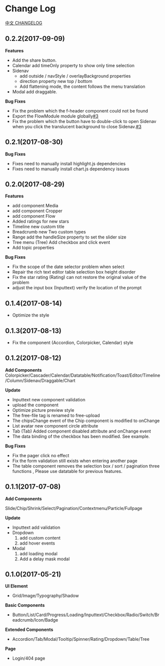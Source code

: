 # Change Log

[中文 CHANGELOG](https://github.com/IronPans/freeng/blob/master/CHANGELOG-zh_CN.md)

## 0.2.2(2017-09-09)

**Features**

- Add the share button.
- Calendar add timeOnly property to show only time selection
- Sidenav
  - add outside / navStyle / overlayBackground properties
  - direction property new top / bottom
  - Add flattening mode, the content follows the menu translation
- Modal add draggable.

**Bug Fixes**
  
- Fix the problem which the f-header component could not be found
- Export the FlowModule module globally[#3](https://github.com/IronPans/freeng/issues/3)
- Fix the problem which the button have to double-click to open Sidenav when you click the translucent background to close Sidenav.[#3](https://github.com/IronPans/freeng/issues/3)

## 0.2.1(2017-08-30)

**Bug Fixes**
  
- Fixes need to manually install highlight.js dependencies
- Fixes need to manually install chart.js dependency issues

## 0.2.0(2017-08-29)

**Features**

- add component Media
- add component Cropper
- add component Flow
- Added ratings for new stars
- Timeline new custom title
- Breadcrumb new Two custom types
- Range add the handleSize property to set the slider size
- Tree menu (Tree) Add checkbox and click event
- Add topic properties

**Bug Fixes**

- Fix the scope of the date selector problem when select
- Repair the rich text editor table selection box height disorder
- Fix the star rating (Rating) can not restore the original value of the problem
- adjust the input box (Inputtext) verify the location of the prompt

## 0.1.4(2017-08-14)

* Optimize the style

## 0.1.3(2017-08-13)

* Fix the component (Accordion, Colorpicker, Calendar) style

## 0.1.2(2017-08-12)

**Add Components**
 Colorpicker/Cascader/Calendar/Datatable/Notification/Toast/Editor/Timeline/Column/Sidenav/Draggable/Chart
 
**Update**

  * Inputtext new component validation
  * upload the component
  * Optimize picture preview style
  * The free-file tag is renamed to free-upload
  * The chipsChange event of the Chip component is modified to onChange
  * List avatar new component circle attribute
  * Tab (Tab) Added component disabled attribute and onChange event
  * The data binding of the checkbox has been modified. See example.
  
**Bug Fixes**
  * Fix the pager click no effect
  * Fix the form validation still exists when entering another page
  * The table component removes the selection box / sort / pagination three functions , Please use datatable for previous features.

## 0.1.1(2017-07-08)

**Add Components**

Slide/Chip/Shrink/Select/Pagination/Contextmenu/Particle/Fullpage

**Update**
 
  * Inputtext add validation
  * Dropdown
    1) add custom content
    2) add hover events
  * Modal
    1) add loading modal
    2) Add a delay mask modal

## 0.1.0(2017-05-21)

**UI Element**

 * Grid/Image/Typography/Shadow

**Basic Components**

 * Button/List/Card/Progress/Loading/Inputtext/Checkbox/Radio/Switch/Breadcrumb/Icon/Badge

**Extended Components**

 * Accordion/Tab/Modal/Tooltip/Spinner/Rating/Dropdown/Table/Tree

**Page**
 
 * Login/404 page
